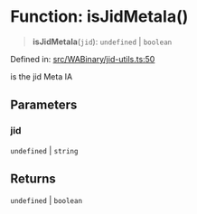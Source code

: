 # Function: isJidMetaIa()

> **isJidMetaIa**(`jid`): `undefined` \| `boolean`

Defined in: [src/WABinary/jid-utils.ts:50](https://github.com/Fokusdotid/Baileys/blob/c0c23ce3104b65dfcc64246c9ee8a49ef38993b5/src/WABinary/jid-utils.ts#L50)

is the jid Meta IA

## Parameters

### jid

`undefined` | `string`

## Returns

`undefined` \| `boolean`
